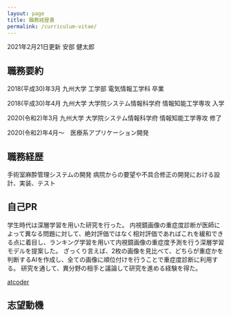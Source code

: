 ```yaml
---
layout: page
title: 職務経歴書
permalink: /curriculum-vitae/
---
```


2021年2月21日更新
安部 健太郎
## 職務要約
2018(平成30)年3月 九州大学 工学部 電気情報工学科 卒業

2018(平成30)年4月 九州大学 大学院システム情報科学府 情報知能工学専攻 入学

2020(令和2)年3月 九州大学 大学院システム情報科学府 情報知能工学専攻 修了

2020(令和2)年4月〜　医療系アプリケーション開発

## 職務経歴
手術室麻酔管理システムの開発
病院からの要望や不具合修正の開発における設計、実装、テスト

## 自己PR
学生時代は深層学習を用いた研究を行った。
内視鏡画像の重症度診断が医師によって異なる問題に対して、絶対評価ではなく相対評価であればこれを緩和できる点に着目し、ランキング学習を用いて内視鏡画像の重症度予測を行う深層学習モデルを提案した。
ざっくり言えば、2枚の画像を見比べて、どちらが重症かを判断するAIを作成し、全ての画像に順位付けを行うことで重症度診断に利用する。
研究を通して、異分野の相手と議論して研究を進める経験を得た。

[atcoder](https://atcoder.jp/users/abekem?lang=ja)

## 志望動機
